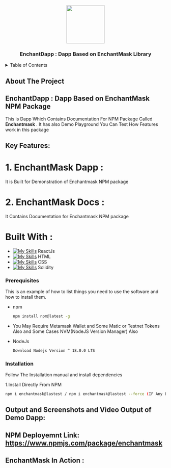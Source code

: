 <div align="center">
 <img src="https://github.com/Adidem23/EnchantMask/assets/124609794/b18d8abd-ec4a-4b38-9936-24c01ede9a00" height="120px" width="120px" />
  <h3 align="center"> EnchantDapp : Dapp Based on EnchantMask Library</h3>
</div>
<details>
  <summary>Table of Contents</summary>
  <ol>
    <li>
      <a href="#about-the-project">About The Project</a>
      <ul>
        <li><a href="#built-with">Built With</a></li>
      </ul>
    </li>
    <li>
      <a href="#getting-started">Getting Started</a>
      <ul>
        <li><a href="#prerequisites">Prerequisites</a></li>
        <li><a href="#installation">Installation</a></li>
      </ul>
    </li>
    <li><a href="#usage">Usage</a></li>
  </ol>
</details>

## About The Project

##  EnchantDapp : Dapp Based on EnchantMask NPM Package
 This is Dapp Which Contains Documentation For NPM Package Called <strong>Enchantmask</strong> . It has also Demo Playground You Can Test How Features work in this package 
 
## Key Features:

# 1. EnchantMask Dapp : 
It is Built for Demonstration of Enchantmask NPM package

# 2. EnchantMask Docs :
It Contains Documentation for Enchantmask NPM package

# Built With : 

 - [![My Skills](https://skillicons.dev/icons?i=react&perline=3)](https://skillicons.dev) ReactJs
 - [![My Skills](https://skillicons.dev/icons?i=html&perline=3)](https://skillicons.dev) HTML
 - [![My Skills](https://skillicons.dev/icons?i=css&perline=3)](https://skillicons.dev) CSS
 - [![My Skills](https://skillicons.dev/icons?i=javascript&perline=3)](https://skillicons.dev) Solidity


### Prerequisites
This is an example of how to list things you need to use the software and how to install them.

* npm
  ```sh
  npm install npm@latest -g
  ```
* You May Require Metamask Wallet and Some Matic or Testnet Tokens Also and Some Cases NVM(NodeJS Version Manager) Also 
  
* NodeJs
  ```sh
  Download Nodejs Version ^ 18.0.0 LTS 
  ```

### Installation
Follow The Installation manual and install dependencies 

1.Install Directly From NPM 
   ```sh
npm i enchantmask@lastest / npm i enchantmask@lastest --force (IF Any Error Occurs)
   ```

## Output and Screenshots and Video Output of Demo Dapp:

## NPM Deployemnt Link: https://www.npmjs.com/package/enchantmask

## EnchantMask In Action  :
